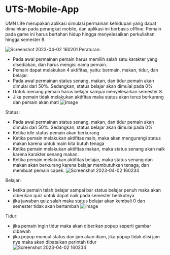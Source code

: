 # UTS-Mobile-App

UMN Life 
merupakan aplikasi simulasi permainan kehidupan yang dapat dimainkan pada perangkat mobile, dan aplikasi ini berbasis offline.
Pemain pada game ini harus bertahan hidup hingga menyelesaikan perkuliahan hingga semester 8.


![Screenshot 2023-04-02 160201](https://user-images.githubusercontent.com/98584656/229343169-9b403976-0445-4402-8c9f-38e751bd1479.png)
Peraturan: 
- Pada awal permainan pemain harus memilih salah satu karakter yang disediakan, dan harus mengisi nama pemain.
- Pemain dapat melakukan 4 aktifitas, yaitu: bermain, makan, tidur, dan belajar.
- Pada awal permainan status senang, makan, dan tidur pemain akan dimulai dari 50%. Sedangkan, status belajar akan dimulai pada 0%
- Untuk menang pemain harus belajar sampai menyelesaikan semester 8.
- Jika pemain tidak melakukan aktifitas maka status akan terus berkurang dan pemain akan mati
![image](https://user-images.githubusercontent.com/98584656/229343614-66a1e5ac-4143-4496-8040-618e863d4cc6.png)

Status: 
- Pada awal permainan status senang, makan, dan tidur pemain akan dimulai dari 50%. Sedangkan, status belajar akan dimulai pada 0%
- Ketika idle status pemain akan berkurang
- Ketika pemain melakukan aktifitas main, maka akan mengurangi status makan karena untuk main kita butuh tenaga
- Ketika pemain melakukan aktifitas makan, maka status senang akan naik karena karakter senang makan.
- Ketika pemain melakukan aktifitas belajar, maka status senang dan makan akan berkurang karena belajar membutuhkan tenaga, dan membuat pemain capek.
![Screenshot 2023-04-02 160234](https://user-images.githubusercontent.com/98584656/229343160-5940f3f6-575e-4f27-9da5-47bd97891b31.png)

Belajar:
- ketika pemain telah belajar sampai bar status belajar penuh maka akan diberikan quiz untuk dapat naik pada semester berikutnya
- jika jawaban quiz salah maka status belajar akan kembali 0 dan semester tidak akan bertambah
![image](https://user-images.githubusercontent.com/98584656/229343577-1a1de985-8ca6-42d3-921c-3b1c25966388.png)

Tidur:
- jika pemain ingin tidur maka akan diberikan popup seperti gambar dibawah
- jika popup muncul status dan jam akan diam, jika popup tidak diisi jam nya maka akan dibatalkan perintah tidur
![Screenshot 2023-04-02 160234](https://user-images.githubusercontent.com/98584656/229343160-5940f3f6-575e-4f27-9da5-47bd97891b31.png)


